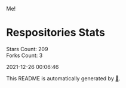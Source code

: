 Me!

# Respositories Stats
Stars Count: 209  
Forks Count: 3

2021-12-26 00:06:46  

This README is automatically generated by [🐰](https://github.com/rnitta/rnitta).
